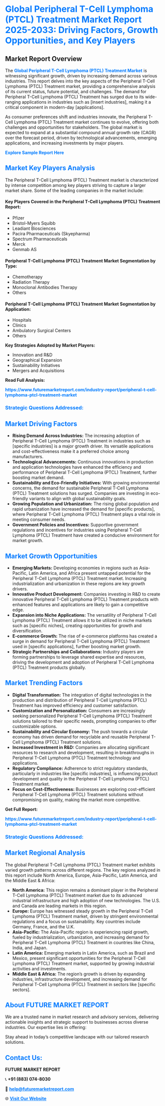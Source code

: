 <h1 style="color: #007BFF;">Global Peripheral T-Cell Lymphoma (PTCL) Treatment Market Report 2025-2033: Driving Factors, Growth Opportunities, and Key Players</h1>

<section id="overview">
<h2>Market Report Overview</h2>
<p>The <a href="https://www.futuremarketreport.com/industry-report/peripheral-t-cell-lymphoma-ptcl-treatment-market" style="color: #007BFF; text-decoration: none;"><strong>Global Peripheral T-Cell Lymphoma (PTCL) Treatment Market</strong></a> is witnessing significant growth, driven by increasing demand across various industries. This report delves into the key aspects of the Peripheral T-Cell Lymphoma (PTCL) Treatment market, providing a comprehensive analysis of its current status, future potential, and challenges. The demand for Peripheral T-Cell Lymphoma (PTCL) Treatment has surged due to its wide-ranging applications in industries such as [insert industries], making it a critical component in modern-day [applications].</p>
<p>As consumer preferences shift and industries innovate, the Peripheral T-Cell Lymphoma (PTCL) Treatment market continues to evolve, offering both challenges and opportunities for stakeholders. The global market is expected to expand at a substantial compound annual growth rate (CAGR) over the forecast period, driven by technological advancements, emerging applications, and increasing investments by major players.</p>
</section>

<section id="overview">
<p><a href="https://www.futuremarketreport.com/request-sample/reportId=27801" style="color: #007BFF; text-decoration: none;"><strong>Explore Sample Report Here</strong></a></p>
</section>

<section id="key-players">
<h2 style="color: #007BFF;">Market Key Players Analysis</h2>
<p>The Peripheral T-Cell Lymphoma (PTCL) Treatment market is characterized by intense competition among key players striving to capture a larger market share. Some of the leading companies in the market include:</p>
<h4>Key Players Covered in the Peripheral T-Cell Lymphoma (PTCL) Treatment Report:</h4>
<ul><li>Pfizer</li><li>Bristol-Myers Squibb</li><li>Leadiant Biosciences</li><li>Pacira Pharmaceuticals (Skyepharma)</li><li>Spectrum Pharmaceuticals</li><li>Merck</li><li>Genmab AS</li></ul>
<h4>Peripheral T-Cell Lymphoma (PTCL) Treatment Market Segmentation by Type:</h4>
<ul><li>Chemotherapy</li><li>Radiation Therapy</li><li>Monoclonal Antibodies Therapy</li><li>Others</li></ul>

<h4>Peripheral T-Cell Lymphoma (PTCL) Treatment Market Segmentation by Application:</h4>
<ul><li>Hospitals</li><li>Clinics</li><li>Ambulatory Surgical Centers</li><li>Others</li></ul>
<p><strong>Key Strategies Adopted by Market Players:</strong></p>
<ul>
<li>Innovation and R&D</li>
<li>Geographical Expansion</li>
<li>Sustainability Initiatives</li>
<li>Mergers and Acquisitions</li>
</ul>
</section>

<section>
<p><strong>Read Full Analysis: </strong></p><a href="https://www.futuremarketreport.com/industry-report/peripheral-t-cell-lymphoma-ptcl-treatment-market" style="color: #007BFF; text-decoration: none;"><strong>https://www.futuremarketreport.com/industry-report/peripheral-t-cell-lymphoma-ptcl-treatment-market</strong></a>
<h3 style="color: #007BFF;">Strategic Questions Addressed:</h3>
</section>

<section id="driving-factors">
<h2 style="color: #007BFF;">Market Driving Factors</h2>
<ul>
<li><strong>Rising Demand Across Industries:</strong> The increasing adoption of Peripheral T-Cell Lymphoma (PTCL) Treatment in industries such as [specific industries] is a major growth driver. Its versatile applications and cost-effectiveness make it a preferred choice among manufacturers.</li>
<li><strong>Technological Advancements:</strong> Continuous innovations in production and application technologies have enhanced the efficiency and performance of Peripheral T-Cell Lymphoma (PTCL) Treatment, further boosting market demand.</li>
<li><strong>Sustainability and Eco-Friendly Initiatives:</strong> With growing environmental concerns, the demand for sustainable Peripheral T-Cell Lymphoma (PTCL) Treatment solutions has surged. Companies are investing in eco-friendly variants to align with global sustainability goals.</li>
<li><strong>Growing Population and Urbanization:</strong> The rising global population and rapid urbanization have increased the demand for [specific products], where Peripheral T-Cell Lymphoma (PTCL) Treatment plays a vital role in meeting consumer needs.</li>
<li><strong>Government Policies and Incentives:</strong> Supportive government regulations and incentives for industries using Peripheral T-Cell Lymphoma (PTCL) Treatment have created a conducive environment for market growth.</li>
</ul>
</section>

<section id="growth-opportunities">
<h2 style="color: #007BFF;">Market Growth Opportunities</h2>
<ul>
<li><strong>Emerging Markets:</strong> Developing economies in regions such as Asia-Pacific, Latin America, and Africa present untapped potential for the Peripheral T-Cell Lymphoma (PTCL) Treatment market. Increasing industrialization and urbanization in these regions are key growth drivers.</li>
<li><strong>Innovative Product Development:</strong> Companies investing in R&D to create innovative Peripheral T-Cell Lymphoma (PTCL) Treatment products with enhanced features and applications are likely to gain a competitive edge.</li>
<li><strong>Expansion into Niche Applications:</strong> The versatility of Peripheral T-Cell Lymphoma (PTCL) Treatment allows it to be utilized in niche markets such as [specific niches], creating opportunities for growth and diversification.</li>
<li><strong>E-commerce Growth:</strong> The rise of e-commerce platforms has created a surge in demand for Peripheral T-Cell Lymphoma (PTCL) Treatment used in [specific applications], further boosting market growth.</li>
<li><strong>Strategic Partnerships and Collaborations:</strong> Industry players are forming partnerships to leverage shared expertise and resources, driving the development and adoption of Peripheral T-Cell Lymphoma (PTCL) Treatment products globally.</li>
</ul>
</section>

<section id="trending-factors">
<h2 style="color: #007BFF;">Market Trending Factors</h2>
<ul>
<li><strong>Digital Transformation:</strong> The integration of digital technologies in the production and distribution of Peripheral T-Cell Lymphoma (PTCL) Treatment has improved efficiency and customer satisfaction.</li>
<li><strong>Customization and Personalization:</strong> Consumers are increasingly seeking personalized Peripheral T-Cell Lymphoma (PTCL) Treatment solutions tailored to their specific needs, prompting companies to offer customizable options.</li>
<li><strong>Sustainability and Circular Economy:</strong> The push towards a circular economy has driven demand for recyclable and reusable Peripheral T-Cell Lymphoma (PTCL) Treatment solutions.</li>
<li><strong>Increased Investment in R&D:</strong> Companies are allocating significant resources to research and development, resulting in breakthroughs in Peripheral T-Cell Lymphoma (PTCL) Treatment technology and applications.</li>
<li><strong>Regulatory Compliance:</strong> Adherence to strict regulatory standards, particularly in industries like [specific industries], is influencing product development and quality in the Peripheral T-Cell Lymphoma (PTCL) Treatment market.</li>
<li><strong>Focus on Cost-Effectiveness:</strong> Businesses are exploring cost-efficient Peripheral T-Cell Lymphoma (PTCL) Treatment solutions without compromising on quality, making the market more competitive.</li>
</ul>
</section>

<section>
<p><strong>Get Full Report: </strong></p><a href="https://www.futuremarketreport.com/industry-report/peripheral-t-cell-lymphoma-ptcl-treatment-market" style="color: #007BFF; text-decoration: none;"><strong>https://www.futuremarketreport.com/industry-report/peripheral-t-cell-lymphoma-ptcl-treatment-market</strong></a>
<h3 style="color: #007BFF;">Strategic Questions Addressed:</h3>
</section>


<section id="regional-analysis">
<h2 style="color: #007BFF;">Market Regional Analysis</h2>
<p>The global Peripheral T-Cell Lymphoma (PTCL) Treatment market exhibits varied growth patterns across different regions. The key regions analyzed in this report include North America, Europe, Asia-Pacific, Latin America, and the Middle East & Africa:</p>
<ul>
<li><strong>North America:</strong> This region remains a dominant player in the Peripheral T-Cell Lymphoma (PTCL) Treatment market due to its advanced industrial infrastructure and high adoption of new technologies. The U.S. and Canada are leading markets in this region.</li>
<li><strong>Europe:</strong> Europe has witnessed steady growth in the Peripheral T-Cell Lymphoma (PTCL) Treatment market, driven by stringent environmental regulations and a focus on sustainability. Key countries include Germany, France, and the U.K.</li>
<li><strong>Asia-Pacific:</strong> The Asia-Pacific region is experiencing rapid growth, fueled by industrialization, urbanization, and increasing demand for Peripheral T-Cell Lymphoma (PTCL) Treatment in countries like China, India, and Japan.</li>
<li><strong>Latin America:</strong> Emerging markets in Latin America, such as Brazil and Mexico, present significant opportunities for the Peripheral T-Cell Lymphoma (PTCL) Treatment market, supported by growing industrial activities and investments.</li>
<li><strong>Middle East & Africa:</strong> The region’s growth is driven by expanding industries, infrastructure development, and increasing demand for Peripheral T-Cell Lymphoma (PTCL) Treatment in sectors like [specific sectors].</li>
</ul>
</section>

<footer>
<h2 style="color: #007BFF;">About FUTURE MARKET REPORT</h2>
<p>We are a trusted name in market research and advisory services, delivering actionable insights and strategic support to businesses across diverse industries. Our expertise lies in offering:</p>

<p>Stay ahead in today’s competitive landscape with our tailored research solutions.</p>

<h2 style="color: #007BFF;">Contact Us:</h2>
<p><strong>FUTURE MARKET REPORT</strong></p>
<p>📞 <strong>+91 (883) 074-8030</strong></p>
<p>📧 <strong><a href="mailto:help@futuremarketreport.com" style="color: #007BFF;">help@futuremarketreport.com</a></strong></p>
<p>🌐 <strong><a href="https://www.futuremarketreport.com/" style="color: #007BFF;">Visit Our Website</a></strong></p>
</footer>